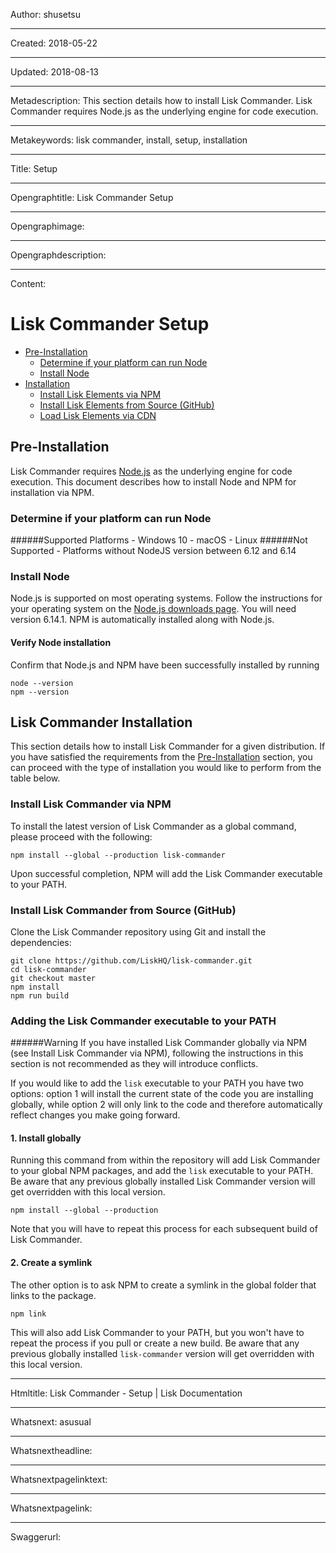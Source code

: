 Author: shusetsu

----

Created: 2018-05-22

----

Updated: 2018-08-13

----

Metadescription: This section details how to install Lisk Commander. Lisk Commander requires Node.js as the underlying engine for code execution.

----

Metakeywords: lisk commander, install, setup, installation

----

Title: Setup

----

Opengraphtitle: Lisk Commander Setup

----

Opengraphimage: 

----

Opengraphdescription: 

----

Content: 

# Lisk Commander Setup

- [Pre-Installation](/documentation/lisk-commander/setup#pre-installation)
  - [Determine if your platform can run Node](/documentation/lisk-commander/setup#determine-if-your-platform-can-run-node)
  - [Install Node](/documentation/lisk-commander/setup#install-node)
- [Installation](/documentation/lisk-commander/setup#installation)
  - [Install Lisk Elements via NPM](/documentation/lisk-commander/setup#install-node)
  - [Install Lisk Elements from Source (GitHub)](/documentation/lisk-commander/setup#install-node)
  - [Load Lisk Elements via CDN](/documentation/lisk-commander/setup#install-node)

## Pre-Installation

Lisk Commander requires [Node.js](https://nodejs.org/) as the underlying engine for code execution. This document describes how to install Node and NPM for installation via NPM.

### Determine if your platform can run Node

<boxsuccess markdown="1">
######Supported Platforms
- Windows 10
- macOS
- Linux
</boxsuccess>

<boxerror markdown="1">
######Not Supported
- Platforms without NodeJS version between 6.12 and 6.14
</boxerror>

### Install Node

Node.js is supported on most operating systems. Follow the instructions for your operating system on the [Node.js downloads page](https://nodejs.org/en/download/). You will need version 6.14.1. NPM is automatically installed along with Node.js.

#### Verify Node installation

Confirm that Node.js and NPM have been successfully installed by running

```shell
node --version
npm --version
```

## Lisk Commander Installation

This section details how to install Lisk Commander for a given distribution. If you have satisfied the requirements from the [Pre-Installation](/documentation/lisk-commander/setup#pre-installation) section, you can proceed with the type of installation you would like to perform from the table below.

### Install Lisk Commander via NPM

To install the latest version of Lisk Commander as a global command, please proceed with the following:

```shell
npm install --global --production lisk-commander
```

Upon successful completion, NPM will add the Lisk Commander executable to your PATH.

### Install Lisk Commander from Source (GitHub)

Clone the Lisk Commander repository using Git and install the dependencies:

```shell
git clone https://github.com/LiskHQ/lisk-commander.git
cd lisk-commander
git checkout master
npm install
npm run build
```

### Adding the Lisk Commander executable to your PATH

<boxwarning markdown="1">
######Warning
If you have installed Lisk Commander globally via NPM (see Install Lisk Commander via NPM), following the instructions in this section is not recommended as they will introduce conflicts.
</boxwarning>

If you would like to add the `lisk` executable to your PATH you have two options: option 1 will install the current state of the code you are installing globally, while option 2 will only link to the code and therefore automatically reflect changes you make going forward.

#### 1. Install globally

Running this command from within the repository will add Lisk Commander to your global NPM packages, and add the `lisk` executable to your PATH. Be aware that any previous globally installed Lisk Commander version will get overridden with this local version.

```shell
npm install --global --production
```

Note that you will have to repeat this process for each subsequent build of Lisk Commander.

#### 2. Create a symlink

The other option is to ask NPM to create a symlink in the global folder that links to the package.

```shell
npm link
```

This will also add Lisk Commander to your PATH, but you won't have to repeat the process if you pull or create a new build. Be aware that any previous globally installed `lisk-commander` version will get overridden with this local version.

----

Htmltitle: Lisk Commander - Setup | Lisk Documentation

----

Whatsnext: asusual

----

Whatsnextheadline: 

----

Whatsnextpagelinktext: 

----

Whatsnextpagelink: 

----

Swaggerurl: 